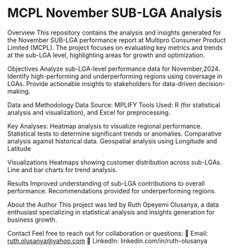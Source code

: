 # MCPL November SUB-LGA Analysis
Overview
This repository contains the analysis and insights generated for the November SUB-LGA performance report at Multipro Consumer Product Limited (MCPL). The project focuses on evaluating key metrics and trends at the sub-LGA level, highlighting areas for growth and optimization.

Objectives
Analyze sub-LGA-level performance data for November,2024.
Identify high-performing and underperforming regions using coversage in LGAs.
Provide actionable insights to stakeholders for data-driven decision-making.

Data and Methodology
Data Source: MPLIFY
Tools Used: R (for statistical analysis and visualization), and Excel for preprocessing.

Key Analyses:
Heatmap analysis to visualize regional performance.
Statistical tests to determine significant trends or anomalies.
Comparative analysis against historical data.
Geospatial analysis using Longitude and Latitude

Visualizations
Heatmaps showing customer distribution across sub-LGAs.
Line and bar charts for trend analysis.

Results
Improved understanding of sub-LGA contributions to overall performance.
Recommendations provided for underperforming regions.

About the Author
This project was led by Ruth Opeyemi Olusanya, a data enthusiast specializing in statistical analysis and insights generation for business growth.

Contact
Feel free to reach out for collaboration or questions:
📧 Email: ruth.olusanya@yahoo.com
🔗 LinkedIn: linkedin.com/in/ruth-olusanya
